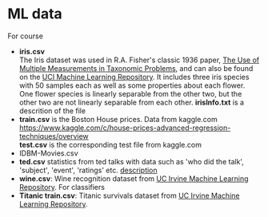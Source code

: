 # ML data
For course
* **iris.csv**  
  The Iris dataset was used in R.A. Fisher's classic 1936 paper, [The Use of Multiple Measurements in Taxonomic Problems](http://rcs.chemometrics.ru/Tutorials/classification/Fisher.pdf), and can also be found on the [UCI Machine Learning Repository](http://archive.ics.uci.edu/ml/).
  It includes three iris species with 50 samples each as well as some properties about each flower. One flower species is linearly separable from the other two, but the other two are not linearly separable from each other.
  **irisInfo.txt** is a descrition of the file
* **train.csv** is the Boston House prices. Data from kaggle.com  
https://www.kaggle.com/c/house-prices-advanced-regression-techniques/overview  
**test.csv** is the corresponding test file from kaggle.com
* IDBM-Movies.csv
* **ted.csv** statistics from ted talks with data such as 'who did the talk', 'subject', 'event', 'ratings' etc.  [description](https://www.kaggle.com/rounakbanik/ted-talks)
* **wine.csv**:  Wine recognition dataset from [UC Irvine Machine Learning Repository](https://archive.ics.uci.edu/ml/datasets/Wine). For classifiers
* **Titanic train.csv**:  Titanic survivals dataset from [UC Irvine Machine Learning Repository](https://archive.ics.uci.edu/ml/datasets/Wine).
